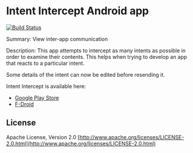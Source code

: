 Intent Intercept Android app
================

[![Build Status](https://travis-ci.org/intrications/intent-intercept.svg?branch=master)](https://travis-ci.org/intrications/intent-intercept)

Summary: View inter-app communication

Description:
This app attempts to intercept as many intents as possible in order to examine
their contents. This helps when trying to develop an app that reacts to a
particular intent.

Some details of the intent can now be edited before resending it.

Intent Intercept is available here:

* [Google Play Store](https://play.google.com/store/apps/details?id=uk.co.ashtonbrsc.android.intentintercept)
* [F-Droid](https://f-droid.org/repository/browse/?fdfilter=intent+intercept&fdid=uk.co.ashtonbrsc.android.intentintercept)

## License
Apache License, Version 2.0
[http://www.apache.org/licenses/LICENSE-2.0.html](http://www.apache.org/licenses/LICENSE-2.0.html)
